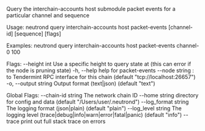 Query the interchain-accounts host submodule packet events for a particular channel and sequence

Usage:
  neutrond query interchain-accounts host packet-events [channel-id] [sequence] [flags]

Examples:
neutrond query interchain-accounts host packet-events channel-0 100

Flags:
      --height int      Use a specific height to query state at (this can error if the node is pruning state)
  -h, --help            help for packet-events
      --node string     <host>:<port> to Tendermint RPC interface for this chain (default "tcp://localhost:26657")
  -o, --output string   Output format (text|json) (default "text")

Global Flags:
      --chain-id string     The network chain ID
      --home string         directory for config and data (default "/Users/user/.neutrond")
      --log_format string   The logging format (json|plain) (default "plain")
      --log_level string    The logging level (trace|debug|info|warn|error|fatal|panic) (default "info")
      --trace               print out full stack trace on errors
